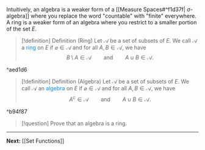 Intuitively, an algebra is a weaker form of a [[Measure Spaces#^f1d37f| $\sigma$-algebra]] where you replace the word "countable" with "finite" everywhere. A ring is a weaker form of an algebra where you restrict to a smaller portion of the set $E$.

>[!definition] Definition (Ring)
>Let $\mathcal{A}$ be a set of subsets of $E$. We call $\mathcal{A}$ a <span style="color:#0088ff">ring</span> on $E$ if $\varnothing\in\mathcal{A}$ and for all $A,B\in\mathcal{A}$, we have
>$$B\setminus A\in\mathcal{A}\qquad\text{and}\qquad A\cup B\in\mathcal{A}.$$

^aed1d6

>[!definition] Definition (Algebra)
>Let $\mathcal{A}$ be a set of subsets of $E$. We call $\mathcal{A}$ an <span style="color:#0088ff">algebra</span> on $E$ if $\varnothing\in\mathcal{A}$ and for all $A,B\in\mathcal{A}$, we have
>$$A^c\in\mathcal{A}\qquad\text{and}\qquad A\cup B\in\mathcal{A}.$$

^b94f87

>[!question]
>Prove that an algebra is a ring.

---

**Next:** [[Set Functions]]

